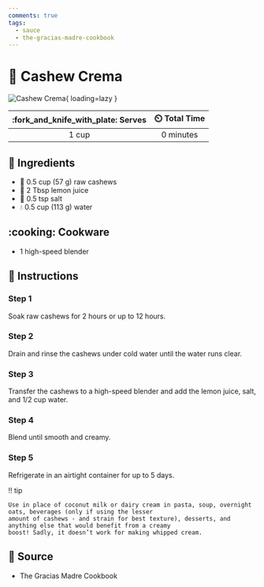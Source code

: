 ```yaml
---
comments: true
tags:
  - sauce
  - the-gracias-madre-cookbook
---
```

# :rice: Cashew Crema

![Cashew Crema][1]{ loading=lazy }

| :fork_and_knife_with_plate: Serves | :timer_clock: Total Time |
|:----------------------------------:|:-----------------------: |
| 1 cup | 0 minutes |

## :salt: Ingredients

- :chestnut: 0.5 cup (57 g) raw cashews
- :lemon: 2 Tbsp lemon juice
- :salt: 0.5 tsp salt
- :droplet: 0.5 cup (113 g) water

## :cooking: Cookware

- 1 high-speed blender

## :pencil: Instructions

### Step 1

Soak raw cashews for 2 hours or up to 12 hours.

### Step 2

Drain and rinse the cashews under cold water until the water runs clear.

### Step 3

Transfer the cashews to a high-speed blender and add the lemon juice, salt, and 1/2 cup water.

### Step 4

Blend until smooth and creamy.

### Step 5

Refrigerate in an airtight container for up to 5 days.

!! tip

    Use in place of coconut milk or dairy cream in pasta, soup, overnight oats, beverages (only if using the lesser
    amount of cashews - and strain for best texture), desserts, and anything else that would benefit from a creamy
    boost! Sadly, it doesn’t work for making whipped cream.

## :link: Source

- The Gracias Madre Cookbook

[1]: <../assets/images/cashew-crema.jpg>
